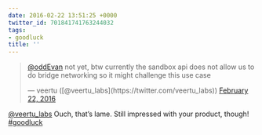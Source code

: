 ```yaml
---
date: 2016-02-22 13:51:25 +0000
twitter_id: 701841741763244032
tags:
- goodluck
title: ''
---
```


<blockquote class="twitter-tweet"><p lang="en" dir="ltr"><a href="https://twitter.com/oddEvan?ref_src=twsrc%5Etfw">@oddEvan</a> not yet, btw currently the sandbox api does not allow us to do bridge networking so it might challenge this use case</p>&mdash; veertu ([@veertu_labs](https://twitter.com/veertu_labs)) <a href="https://twitter.com/veertu_labs/status/701841190531035136?ref_src=twsrc%5Etfw">February 22, 2016</a></blockquote>
<script async src="https://platform.twitter.com/widgets.js" charset="utf-8"></script>

[@veertu_labs](https://twitter.com/veertu_labs) Ouch, that’s lame. Still impressed with your product, though! [#goodluck](https://twitter.com/hashtag/goodluck)
